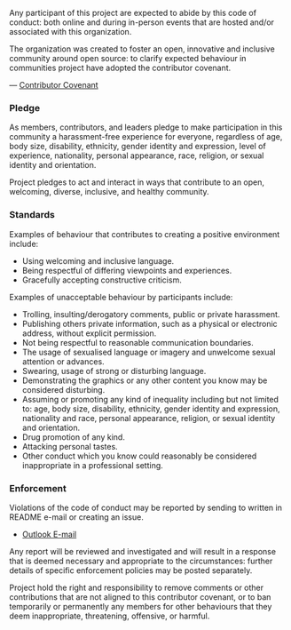 Any participant of this project are expected to abide by this code of conduct: both online and during in-person events that are hosted and/or associated with this organization.

The organization was created to foster an open, innovative and inclusive community around open source: to clarify expected behaviour in communities project have adopted the contributor covenant.

— [Contributor Covenant](https://www.contributor-covenant.org/)

### Pledge

As members, contributors, and leaders pledge to make participation in this community a harassment-free experience for everyone, regardless of age, body size, disability, ethnicity, gender identity and expression, level of experience, nationality, personal appearance, race, religion, or sexual identity and orientation.

Project pledges to act and interact in ways that contribute to an open, welcoming, diverse, inclusive, and healthy community.

### Standards

Examples of behaviour that contributes to creating a positive environment include:

- Using welcoming and inclusive language.
- Being respectful of differing viewpoints and experiences.
- Gracefully accepting constructive criticism.

Examples of unacceptable behaviour by participants include:

- Trolling, insulting/derogatory comments, public or private harassment.
- Publishing others private information, such as a physical or electronic address, without explicit permission.
- Not being respectful to reasonable communication boundaries.
- The usage of sexualised language or imagery and unwelcome sexual attention or advances.
- Swearing, usage of strong or disturbing language.
- Demonstrating the graphics or any other content you know may be considered disturbing.
- Assuming or promoting any kind of inequality including but not limited to: age, body size, disability, ethnicity, gender identity and expression, nationality and race, personal appearance, religion, or sexual identity and orientation.
- Drug promotion of any kind.
- Attacking personal tastes.
- Other conduct which you know could reasonably be considered inappropriate in a professional setting.

### Enforcement

Violations of the code of conduct may be reported by sending to written in README e-mail or creating an issue.

- <a href= "mailto: jr.deltamine@outlook.com">Outlook E-mail</a>

Any report will be reviewed and investigated and will result in a response that is deemed necessary and appropriate to the circumstances: further details of specific enforcement policies may be posted separately.

Project hold the right and responsibility to remove comments or other contributions that are not aligned to this contributor covenant, or to ban temporarily or permanently any members for other behaviours that they deem inappropriate, threatening, offensive, or harmful.
